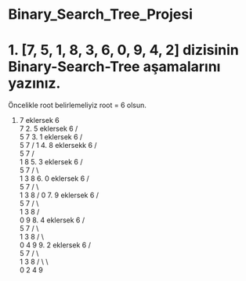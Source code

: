 # Binary_Search_Tree_Projesi
# 1. [7, 5, 1, 8, 3, 6, 0, 9, 4, 2] dizisinin Binary-Search-Tree aşamalarını yazınız.
Öncelikle root belirlemeliyiz root = 6 olsun.
   1.  7 eklersek
      6
       \
        7
    2. 5 eklersek
       6
     /  \
    5    7
    3.  1 eklersek
       6
     /  \
    5    7
   /
  1
    4.  8  eklersekk
       6
     /  \
    5    7
   /      \
  1        8
    5.   3 eklersek
       6
     /  \
    5    7
   /  \    \
  1    3    8
    6.    0 eklersek
       6
     /  \
    5    7
   /  \    \
  1    3    8
 /
0
    7.    9 eklersek
         6
       /  \
      5    7
     /  \    \
    1    3    8
   /           \
  0             9
    8.    4 eklersek
         6
       /  \
      5    7
     /  \    \
    1    3    8
   /      \    \
  0        4    9
     9.    2 eklersek
         6
       /  \
      5    7
     /  \    \
    1    3    8
   / \    \    \
  0   2    4    9
